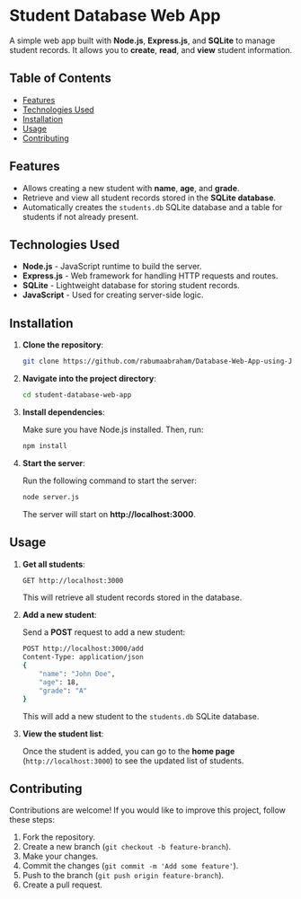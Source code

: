 # Student Database Web App

A simple web app built with **Node.js**, **Express.js**, and **SQLite** to manage student records. It allows you to **create**, **read**, and **view** student information.

## Table of Contents

- [Features](#features)
- [Technologies Used](#technologies-used)
- [Installation](#installation)
- [Usage](#usage)
- [Contributing](#contributing)

## Features

- Allows creating a new student with **name**, **age**, and **grade**.
- Retrieve and view all student records stored in the **SQLite database**.
- Automatically creates the `students.db` SQLite database and a table for students if not already present.
  
## Technologies Used

- **Node.js** - JavaScript runtime to build the server.
- **Express.js** - Web framework for handling HTTP requests and routes.
- **SQLite** - Lightweight database for storing student records.
- **JavaScript** - Used for creating server-side logic.

## Installation

1. **Clone the repository**:

    ```bash
    git clone https://github.com/rabumaabraham/Database-Web-App-using-JavaScript-and-SQLite
    ```

2. **Navigate into the project directory**:

    ```bash
    cd student-database-web-app
    ```

3. **Install dependencies**:

    Make sure you have Node.js installed. Then, run:

    ```bash
    npm install
    ```

4. **Start the server**:

    Run the following command to start the server:

    ```bash
    node server.js
    ```

    The server will start on **http://localhost:3000**.

## Usage

1. **Get all students**:

    ```bash
    GET http://localhost:3000
    ```

    This will retrieve all student records stored in the database.

2. **Add a new student**:

    Send a **POST** request to add a new student:

    ```bash
    POST http://localhost:3000/add
    Content-Type: application/json
    {
        "name": "John Doe",
        "age": 18,
        "grade": "A"
    }
    ```

    This will add a new student to the `students.db` SQLite database.

3. **View the student list**:

    Once the student is added, you can go to the **home page** (`http://localhost:3000`) to see the updated list of students.

## Contributing

Contributions are welcome! If you would like to improve this project, follow these steps:

1. Fork the repository.
2. Create a new branch (`git checkout -b feature-branch`).
3. Make your changes.
4. Commit the changes (`git commit -m 'Add some feature'`).
5. Push to the branch (`git push origin feature-branch`).
6. Create a pull request.
